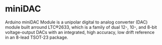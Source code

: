 # miniDAC
Arduino miniDAC Module is a unipolar digital to analog converter (DAC) module built arround LTC®2633, which is a family of dual 12-, 10-, and 8-bit voltage-output DACs with an integrated, high accuracy, low drift reference in an 8-lead TSOT-23 package. 
